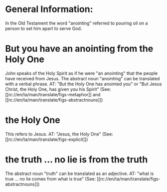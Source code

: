 # General Information:

In the Old Testament the word "anointing" referred to pouring oil on a person to set him apart to serve God.

# But you have an anointing from the Holy One

John speaks of the Holy Spirit as if he were "an anointing" that the people have received from Jesus. The abstract noun "anointing" can be translated with a verbal phrase. AT: "But the Holy One has anointed you" or "But Jesus Christ, the Holy One, has given you his Spirit" (See: [[rc://en/ta/man/translate/figs-metaphor]] and [[rc://en/ta/man/translate/figs-abstractnouns]])

# the Holy One

This refers to Jesus. AT: "Jesus, the Holy One" (See: [[rc://en/ta/man/translate/figs-explicit]])

# the truth ... no lie is from the truth

The abstract noun "truth" can be translated as an adjective. AT: "what is true ... no lie comes from what is true" (See: [[rc://en/ta/man/translate/figs-abstractnouns]])